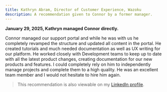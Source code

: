 ```yaml
---
title: Kathryn Abram, Director of Customer Experience, Wazoku
description: A recommendation given to Connor by a former manager.
---
```


**January 29, 2025, Kathryn managed Connor directly.**

Connor managed our support portal and while he was with us he completely revamped the structure and updated all content in the portal. He created tutorials and much needed documentation as well as UX writing for our platform.
He worked closely with Development teams to keep up to date with all the latest product changes, creating documentation for our new products and features. I could completely rely on him to independently manage projects and complete them to a high quality. He was an excellent team member and I would not hesitate to hire him again.

> This recommendation is also viewable on my [LinkedIn profile](https://www.linkedin.com/in/connor-partington/).


